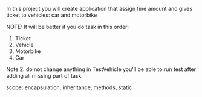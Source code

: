 In this project you will create application that assign fine amount and gives ticket to vehicles: car and motorbike

NOTE: It will be better if you do task in this order:
1. Ticket 
2. Vehicle 
3. Motorbike 
4. Car 

Note 2: do not change anything in TestVehicle
you'll be able to run test after adding all missing part of task

 
scope: encapsulation, inheritance, methods, static

